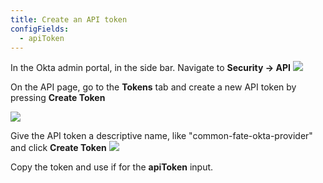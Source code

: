 ```yaml
---
title: Create an API token
configFields:
  - apiToken
---
```


In the Okta admin portal, in the side bar. Navigate to **Security -> API**
![](https://static.commonfate.io/providers/okta/app.png)

On the API page, go to the **Tokens** tab and create a new API token by pressing **Create Token**

![](https://static.commonfate.io/providers/okta/token.png)

Give the API token a descriptive name, like "common-fate-okta-provider" and click **Create Token**
![](https://static.commonfate.io/providers/okta/token-name.png)

Copy the token and use if for the **apiToken** input.
